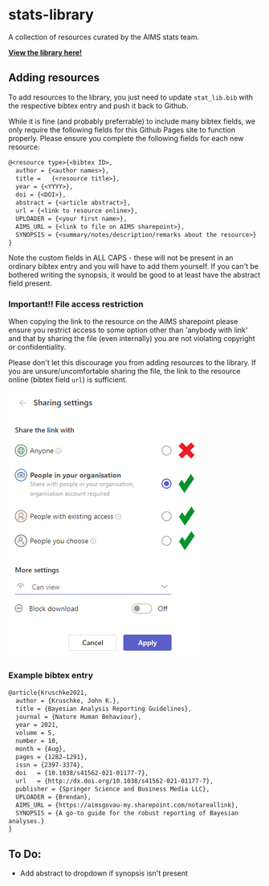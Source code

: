 # stats-library 

A collection of resources curated by the AIMS stats team.

[**View the library here!**](https://open-aims.github.io/stats-library/)



## Adding resources

To add resources to the library, you just need to update `stat_lib.bib` with the respective bibtex entry and push it back to Github. 

While it is fine (and probably preferrable) to include many bibtex fields, we only require the following fields for this Github Pages site to function properly. Please ensure you complete the following fields for each new resource:

```
@<resource type>{<bibtex ID>,
  author = {<author names>},
  title =	{<resource title>},
  year = {<YYYY>},
  doi =	{<DOI>},
  abstract = {<article abstract>},
  url =	{<link to resource online>},
  UPLOADER = {<your first name>}, 
  AIMS_URL = {<link to file on AIMS sharepoint>},
  SYNOPSIS = {<summary/notes/description/remarks about the resource>}
}
```

Note the custom fields in ALL CAPS - these will not be present in an ordinary bibtex entry and you will have to add them yourself. If you can't be bothered writing the synopsis, it would be good to at least have the abstract field present.

###  **Important!!** File access restriction

When copying the link to the resource on the AIMS sharepoint please ensure you restrict access to some option other than 'anybody with link' and that by sharing the file (even internally) you are not violating copyright or confidentiality. 

Please don't let this discourage you from adding resources to the library. If you are unsure/uncomfortable sharing the file, the link to the resource online (bibtex field `url`) is sufficient.

![](.resources/sharepoint_link_access.png)



### Example bibtex entry

```
@article{Kruschke2021,
  author = {Kruschke, John K.},
  title	= {Bayesian Analysis Reporting Guidelines},
  journal = {Nature Human Behaviour},
  year = 2021,
  volume = 5,
  number = 10,
  month	= {Aug},
  pages	= {1282–1291},
  issn = {2397-3374},
  doi	= {10.1038/s41562-021-01177-7},
  url	= {http://dx.doi.org/10.1038/s41562-021-01177-7},
  publisher = {Springer Science and Business Media LLC},
  UPLOADER = {Brendan},
  AIMS_URL = {https://aimsgovau-my.sharepoint.com/notareallink},
  SYNOPSIS = {A go-to guide for the robust reporting of Bayesian analyses.}
}
```





## To Do: 

* Add abstract to dropdown if synopsis isn't present